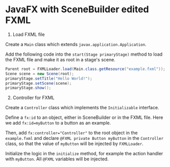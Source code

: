 # JavaFX with SceneBuilder edited FXML

  1. Load FXML file
  
  Create a `Main` class which extends `javax.application.Application`.
  
  Add the following code into the `start(Stage primaryStage)` method to load the FXML file and make it as root in a stage's scene.
  
  ```java
  Parent root = FXMLLoader.load(Main.class.getResource("example.fxml"));
  Scene scene = new Scene(root);
  primaryStage.setTitle("Hello World!");
  primaryStage.setScene(scene);
  primaryStage.show();
  ```
  
  2. Controller for FXML
  
  Create a `Controller` class which implements the `Initializable` interface.
  
  Define a `fx:id` to an object, either in SceneBuilder or in the FXML file. Here we add `fx:id=myButton` to a button as an example.
  
  Then, add `fx:controller="Controller"` to the root object in the `example.fxml` and declare `@FXML private Button myButton` in the `Controller` class, so that the value of `myButton` will be injected by `FXMLLoader`.
  
  Initialize the logic in the `initialize` method, for example the action handler with `myButton`. All `@FXML` variables will be injected.